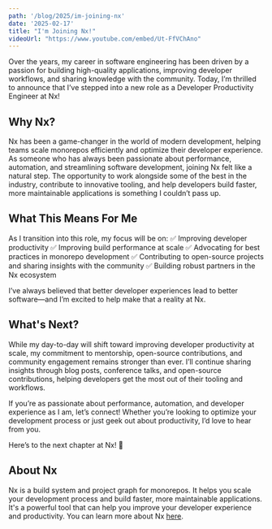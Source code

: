 ```yaml
---
path: '/blog/2025/im-joining-nx'
date: '2025-02-17'
title: "I'm Joining Nx!"
videoUrl: "https://www.youtube.com/embed/Ut-FfVChAno"
---
```


Over the years, my career in software engineering has been driven by a passion for building high-quality applications, improving developer workflows, and sharing knowledge with the community. Today, I’m thrilled to announce that I’ve stepped into a new role as a Developer Productivity Engineer at Nx!


## Why Nx?
Nx has been a game-changer in the world of modern development, helping teams scale monorepos efficiently and optimize their developer experience. As someone who has always been passionate about performance, automation, and streamlining software development, joining Nx felt like a natural step. The opportunity to work alongside some of the best in the industry, contribute to innovative tooling, and help developers build faster, more maintainable applications is something I couldn’t pass up.

## What This Means For Me
As I transition into this role, my focus will be on:
✅ Improving developer productivity
✅ Improving build performance at scale
✅ Advocating for best practices in monorepo development
✅ Contributing to open-source projects and sharing insights with the community
✅ Building robust partners in the Nx ecosystem

I’ve always believed that better developer experiences lead to better software—and I’m excited to help make that a reality at Nx.


## What's Next?
While my day-to-day will shift toward improving developer productivity at scale, my commitment to mentorship, open-source contributions, and community engagement remains stronger than ever. I’ll continue sharing insights through blog posts, conference talks, and open-source contributions, helping developers get the most out of their tooling and workflows.

If you’re as passionate about performance, automation, and developer experience as I am, let’s connect! Whether you’re looking to optimize your development process or just geek out about productivity, I’d love to hear from you.

Here’s to the next chapter at Nx! 🚀


## About Nx
Nx is a build system and project graph for monorepos. It helps you scale your development process and build faster, more maintainable applications. It's a powerful tool that can help you improve your developer experience and productivity. You can learn more about Nx [here](https://nx.dev).

